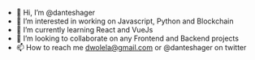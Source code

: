 - 👋 Hi, I’m @danteshager
- 👀 I’m interested in working on Javascript, Python and Blockchain
- 🌱 I’m currently learning React and VueJs
- 💞️ I’m looking to collaborate on any Frontend and Backend projects
- 📫 How to reach me dwolela@gmail.com or @danteshager on twitter 

<!---
DanielTeshager/DanielTeshager is a ✨ special ✨ repository because its `README.md` (this file) appears on your GitHub profile.
You can click the Preview link to take a look at your changes.
--->
